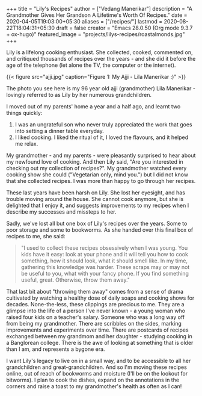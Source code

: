 +++
title = "Lily's Recipes"
author = ["Vedang Manerikar"]
description = "A Grandmother Gives Her Grandson A Lifetime's Worth Of Recipes."
date = 2020-04-05T19:03:00+05:30
aliases = ["/recipes/"]
lastmod = 2020-08-22T18:04:31+05:30
draft = false
creator = "Emacs 28.0.50 (Org mode 9.3.7 + ox-hugo)"
featured_image = "projects/lilys-recipes/roastalmonds.jpg"
+++

Lily is a lifelong cooking enthusiast. She collected, cooked,
commented on, and critiqued thousands of recipes over the years - and
she did it before the age of the telephone (let alone the TV, the
computer or the internet).

{{< figure src="ajji.jpg" caption="Figure 1: My Ajji - Lila Manerikar :)" >}}

The photo you see here is my 96 year old ajji (grandmother) Lila
Manerikar - lovingly referred to as Lily by her numerous
grandchildren.

I moved out of my parents' home a year and a half ago, and learnt two
things quickly:

1.  I was an ungrateful son who never truly appreciated the work that
    goes into setting a dinner table everyday.
2.  I liked cooking. I liked the ritual of it, I loved the flavours,
    and it helped me relax.

My grandmother - and my parents - were pleasantly surprised to hear
about my newfound love of cooking. And then Lily said, "Are you
interested in checking out my collection of recipes?". My grandmother
watched every cooking show she could ("Vegetarian only, mind you.")
but I did not know that she collected recipes. I was more than happy
to go through her recipes.

These last years have been harsh on Lily. She lost her eyesight, and
has trouble moving around the house. She cannot cook anymore, but she
is delighted that I enjoy it, and suggests improvements to my recipes
when I describe my successes and missteps to her.

Sadly, we've lost all but one box of Lily's recipes over the years.
Some to poor storage and some to bookworms. As she handed over this
final box of recipes to me, she said:

> "I used to collect these recipes obsessively when I was young. You
> kids have it easy: look at your phone and it will tell you how to cook
> something, how it should look, what it should smell like. In my time,
> gathering this knowledge was harder. These scraps may or may not be
> useful to you, what with your fancy phone. If you find something
> useful, great. Otherwise, throw them away."

That last bit about "throwing them away" comes from a sense of drama
cultivated by watching a healthy dose of daily soaps and cooking shows
for decades. None-the-less, these clippings are precious to me. They
are a glimpse into the life of a person I've never known - a young
woman who raised four kids on a teacher's salary. Someone who was a
long way off from being my grandmother. There are scribbles on the
sides, marking improvements and experiments over time. There are
postcards of recipes exchanged between my grandmom and her daughter -
studying cooking in a Banglorean college. There is the awe of looking
at something that is older than I am, and represents a bygone era.

I want Lily's legacy to live on in a small way, and to be accessible
to all her grandchildren and great-grandchildren. And so I'm moving
these recipes online, out of reach of bookworms and moisture (I'll be
on the lookout for bitworms). I plan to cook the dishes, expand on the
annotations in the corners and raise a toast to my grandmother's
health as often as I can!
